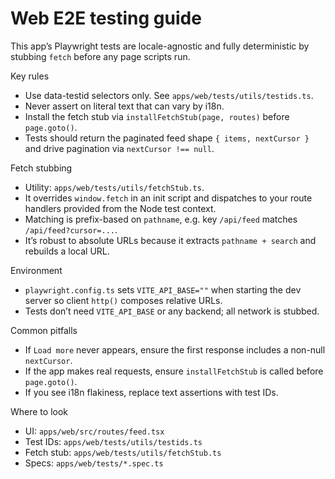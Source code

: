 # Web E2E testing guide

This app’s Playwright tests are locale-agnostic and fully deterministic by stubbing `fetch` before any page scripts run.

Key rules
- Use data-testid selectors only. See `apps/web/tests/utils/testids.ts`.
- Never assert on literal text that can vary by i18n.
- Install the fetch stub via `installFetchStub(page, routes)` before `page.goto()`.
- Tests should return the paginated feed shape `{ items, nextCursor }` and drive pagination via `nextCursor !== null`.

Fetch stubbing
- Utility: `apps/web/tests/utils/fetchStub.ts`.
- It overrides `window.fetch` in an init script and dispatches to your route handlers provided from the Node test context.
- Matching is prefix-based on `pathname`, e.g. key `/api/feed` matches `/api/feed?cursor=...`.
- It’s robust to absolute URLs because it extracts `pathname + search` and rebuilds a local URL.

Environment
- `playwright.config.ts` sets `VITE_API_BASE=""` when starting the dev server so client `http()` composes relative URLs.
- Tests don’t need `VITE_API_BASE` or any backend; all network is stubbed.

Common pitfalls
- If `Load more` never appears, ensure the first response includes a non-null `nextCursor`.
- If the app makes real requests, ensure `installFetchStub` is called before `page.goto()`.
- If you see i18n flakiness, replace text assertions with test IDs.

Where to look
- UI: `apps/web/src/routes/feed.tsx`
- Test IDs: `apps/web/tests/utils/testids.ts`
- Fetch stub: `apps/web/tests/utils/fetchStub.ts`
- Specs: `apps/web/tests/*.spec.ts`

